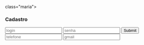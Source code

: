 <!DOCTYPE html>
<html lang="en">
<head>
    <meta charset="UTF-8">
    <meta name="viewport" content="width=device-width, initial-scale=1.0">
    <title>Document</title>
</head>
<body>
    <form> class="maria">
     <h3>Cadastro</h3>
     <input type="text" placeholder="login" id="login">
     <input type="password" placeholder="senha" id="senha">
     <input type="submit" onclick="logar();" return false>
     <input type="text" placeholder="telefone" id="login">
     <input type="text" placeholder="gmail" id="login">
    </form>


</body>
</html>
